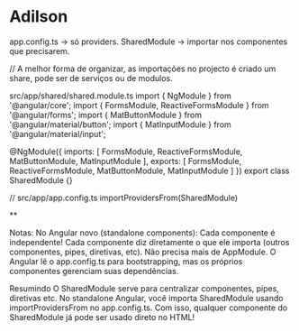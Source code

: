# Adilson
app.config.ts → só providers.
SharedModule → importar nos componentes que precisarem.

// A melhor forma de organizar, as importações no projecto é criado um share, pode ser de serviços ou de modulos. 

src/app/shared/shared.module.ts
import { NgModule } from '@angular/core';
import { FormsModule, ReactiveFormsModule } from '@angular/forms';
import { MatButtonModule } from '@angular/material/button';
import { MatInputModule } from '@angular/material/input';

@NgModule({
  imports: [
    FormsModule,
    ReactiveFormsModule,
    MatButtonModule,
    MatInputModule
  ],
  exports: [
    FormsModule,
    ReactiveFormsModule,
    MatButtonModule,
    MatInputModule
  ]
})
export class SharedModule {}

// src/app/app.config.ts
    importProvidersFrom(SharedModule)

** <app-www></app-www>

Notas: 
No Angular novo (standalone components):
Cada componente é independente!
Cada componente diz diretamente o que ele importa (outros componentes, pipes, diretivas, etc).
Não precisa mais de AppModule.
O Angular lê o app.config.ts para bootstrapping, mas os próprios componentes gerenciam suas dependências.


Resumindo
O SharedModule serve para centralizar componentes, pipes, diretivas etc.
No standalone Angular, você importa SharedModule usando importProvidersFrom no app.config.ts.
Com isso, qualquer componente do SharedModule já pode ser usado direto no HTML!
